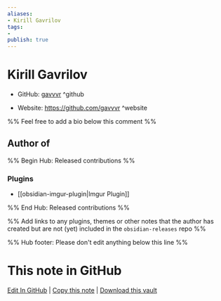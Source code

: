 ```yaml
---
aliases:
- Kirill Gavrilov
tags:
- 
publish: true
---
```


# Kirill Gavrilov

- GitHub: [gavvvr](https://github.com/gavvvr/) ^github
<!-- - Discord: `@` ^discord-->
- Website: <https://github.com/gavvvr> ^website
<!-- - [[Publish sites|Publish site]]: ^publish-->

%% Feel free to add a bio below this comment %%


## Author of

%% Begin Hub: Released contributions %%
### Plugins
- [[obsidian-imgur-plugin|Imgur Plugin]]

%% End Hub: Released contributions %%

%% Add links to any plugins, themes or other notes that the author has created but are not (yet) included in the `obsidian-releases` repo %%

<!--
### Unlisted plugins

- 
-->

<!--
### Others

- 
-->

<!--
## Sponsor this author

- [[GitHub sponsors]]: [Sponsor @gavvvr on GitHub Sponsors](https://github.com/sponsors/gavvvr) ^github-sponsor
- [[Buy me a coffee]]: ^buy-me-a-coffee
- [[PayPal]]: ^paypal
- [[Patreon]]: ^patreon

-->

<!--
## Follow this author

- [[YouTube Channels|On YouTube]]: ^youtube
- Twitter: ^twitter
- ...
-->

%% Hub footer: Please don't edit anything below this line %%

# This note in GitHub

<span class="git-footer">[Edit In GitHub](https://github.dev/obsidian-community/obsidian-hub/blob/main/01%20-%20Community/People/gavvvr.md "git-hub-edit-note") | [Copy this note](https://raw.githubusercontent.com/obsidian-community/obsidian-hub/main/01%20-%20Community/People/gavvvr.md "git-hub-copy-note") | [Download this vault](https://github.com/obsidian-community/obsidian-hub/archive/refs/heads/main.zip "git-hub-download-vault") </span>
